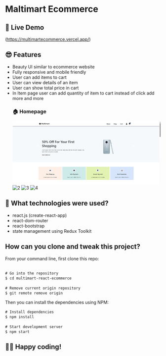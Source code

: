 # Maltimart Ecommerce

## 📌 Live Demo
(https://multimartecommerce.vercel.app/)

## 😎 Features

- Beauty UI similar to ecommerce website
- Fully responsive and mobile friendly
- User can add items to cart
- User can view details of an item
- User can show total price in cart
- In Item page user can add quantity of item to cart instead of click add more and more
  ### 🏠 Homepage
  ![Home Page](./src/Images/1.png)
![2](https://github.com/user-attachments/assets/323a3b0a-0b67-43a5-9643-0d211a638732)
  ![3](https://github.com/user-attachments/assets/b8ad90a3-fd00-44d6-8579-923df2f69fa4)
![4](https://github.com/user-attachments/assets/8f8775f2-0533-4602-ab41-3555bf40a374)





## 🚀 What technologies were used?


- react.js (create-react-app)
- react-dom-router
- react-bootstrap
- state management using Redux Toolkit

## How can you clone and tweak this project?

From your command line, first clone this repo:

```

# Go into the repository
$ cd multimart-react-ecommerce

# Remove current origin repository
$ git remote remove origin

```

Then you can install the dependencies using NPM:

```
# Install dependencies
$ npm install

# Start development server
$ npm start
```
👨‍💻 Happy coding!
---
